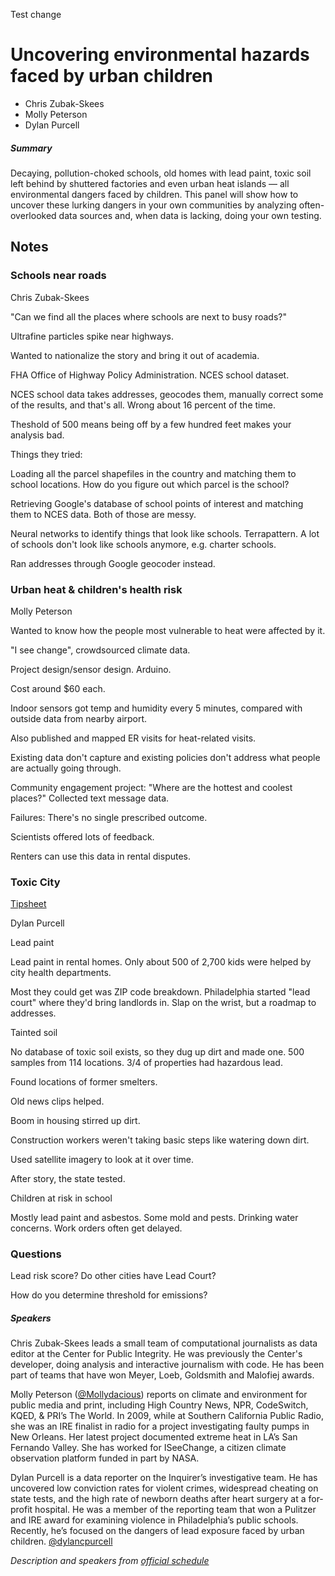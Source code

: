 Test change

# Uncovering environmental hazards faced by urban children

* Chris Zubak-Skees
* Molly Peterson
* Dylan Purcell

##### Summary

Decaying, pollution-choked schools, old homes with lead paint, toxic soil left behind by shuttered factories and even urban heat islands — all environmental dangers faced by children. This panel will show how to uncover these lurking dangers in your own communities by analyzing often-overlooked data sources and, when data is lacking, doing your own testing. 

## Notes

### Schools near roads

Chris Zubak-Skees

"Can we find all the places where schools are next to busy roads?"

Ultrafine particles spike near highways.

Wanted to nationalize the story and bring it out of academia.

FHA Office of Highway Policy Administration. NCES school dataset.

NCES school data takes addresses, geocodes them, manually correct some of the results, and that's all. Wrong about 16 percent of the time.

Theshold of 500 means being off by a few hundred feet makes your analysis bad.

Things they tried:

Loading all the parcel shapefiles in the country and matching them to school locations. How do you figure out which parcel is the school?

Retrieving Google's database of school points of interest and matching them to NCES data. Both of those are messy.

Neural networks to identify things that look like schools. Terrapattern. A lot of schools don't look like schools anymore, e.g. charter schools.

Ran addresses through Google geocoder instead.

### Urban heat & children's health risk

Molly Peterson

Wanted to know how the people most vulnerable to heat were affected by it.

"I see change", crowdsourced climate data.

Project design/sensor design. Arduino.

Cost around $60 each.

Indoor sensors got temp and humidity every 5 minutes, compared with outside data from nearby airport.

Also published and mapped ER visits for heat-related visits.

Existing data don't capture and existing policies don't address what people are actually going through.

Community engagement project: "Where are the hottest and coolest places?" Collected text message data.

Failures: There's no single prescribed outcome.

Scientists offered lots of feedback.

Renters can use this data in rental disputes.

### Toxic City

[Tipsheet](https://www.dropbox.com/s/q5um23esr707coz/Dylan%20Purcell%20tipsheet.pdf?dl=0)

Dylan Purcell

Lead paint 

Lead paint in rental homes. Only about 500 of 2,700 kids were helped by city health departments.

Most they could get was ZIP code breakdown. Philadelphia started "lead court" where they'd bring landlords in. Slap on the wrist, but a roadmap to addresses.

Tainted soil

No database of toxic soil exists, so they dug up dirt and made one. 500 samples from 114 locations. 3/4 of properties had hazardous lead.

Found locations of former smelters.

Old news clips helped.

Boom in housing stirred up dirt.

Construction workers weren't taking basic steps like watering down dirt.

Used satellite imagery to look at it over time.

After story, the state tested.

Children at risk in school

Mostly lead paint and asbestos. Some mold and pests. Drinking water concerns. Work orders often get delayed.

### Questions

Lead risk score? Do other cities have Lead Court?

How do you determine threshold for emissions?

##### Speakers

Chris Zubak-Skees leads a small team of computational journalists as data editor at the Center for Public Integrity. He was previously the Center's developer, doing analysis and interactive journalism with code. He has been part of teams that have won Meyer, Loeb, Goldsmith and Malofiej awards.

Molly Peterson ([@Mollydacious](https://twitter.com/Mollydacious)) reports on climate and environment for public media and print, including High Country News, NPR, CodeSwitch, KQED, & PRI’s The World. In 2009, while at Southern California Public Radio, she was an IRE finalist in radio for a project investigating faulty pumps in New Orleans. Her latest project documented extreme heat in LA’s San Fernando Valley. She has worked for ISeeChange, a citizen climate observation platform funded in part by NASA.

Dylan Purcell is a data reporter on the Inquirer’s investigative team. He has uncovered low conviction rates for violent crimes, widespread cheating on state tests, and the high rate of newborn deaths after heart surgery at a for-profit hospital. He was a member of the reporting team that won a Pulitzer and IRE award for examining violence in Philadelphia’s public schools. Recently, he’s focused on the dangers of lead exposure faced by urban children. [@dylancpurcell](https://twitter.com/dylancpurcell)

_Description and speakers from [official schedule](https://www.ire.org/events-and-training/event/3189/3693/)_
